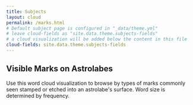 ```yaml
---
title: Subjects
layout: cloud
permalink: /marks.html
# Default subject page is configured in "_data/theme.yml"
# leave cloud-fields as "site.data.theme.subjects-fields"
# a cloud visualization will be added below the content in this file
cloud-fields: site.data.theme.subjects-fields
---
```


## Visible Marks on Astrolabes

Use this word cloud visualization to browse by types of marks commonly seen stamped or etched into an astrolabe's surface. Word size is determined by frequency.
